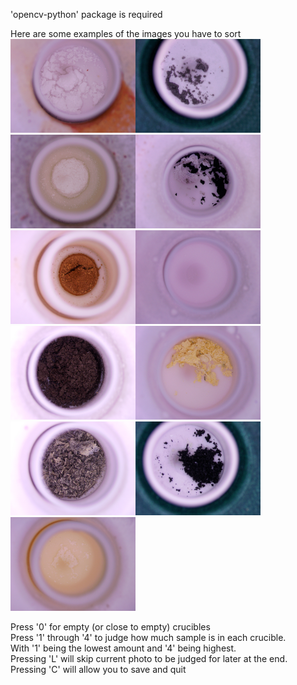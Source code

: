 

'opencv-python' package is required <br />

Here are some examples of the images you have to sort <br />
<img src="images/A0151-0016.png" width="200"><img src="images/A0152-0002.png" width="200"><img src="images/A0153-0011.png" width="200"><img src="images/A0155-0008.png" width="200"><img src="images/A0159-0022.png" width="200"><img src="images/A0155-0014.png" width="200"><img src="images/A0156-0012.png" width="200"><img src="images/A0158-0005.png" width="200"><img src="images/A0158-0022.png" width="200"><img src="images/A0152-0015.png" width="200"><img src="images/A0154-0023.png" width="200"> <br />

Press '0' for empty (or close to empty) crucibles <br />
Press '1' through '4' to judge how much sample is in each crucible.  <br />
With '1' being the lowest amount and '4' being highest. <br />
Pressing 'L' will skip current photo to be judged for later at the end.     <br />
Pressing 'C' will allow you to save and quit <br />
